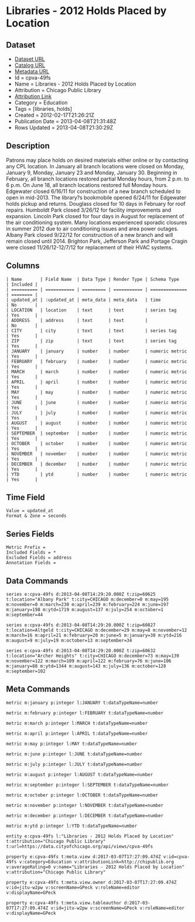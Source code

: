 # Libraries - 2012 Holds Placed by Location

## Dataset

* [Dataset URL](https://data.cityofchicago.org/api/views/cpva-49fs/rows.json?max_rows=100)
* [Catalog URL](https://catalog.data.gov/dataset/libraries-2012-holds-placed-by-location-7fc19)
* [Metadata URL](https://data.cityofchicago.org/api/views/cpva-49fs)
* Id = cpva-49fs
* Name = Libraries - 2012 Holds Placed by Location
* Attribution = Chicago Public Library
* [Attribution Link](http://chipublib.org)
* Category = Education
* Tags = [libraries, holds]
* Created = 2012-02-17T21:26:21Z
* Publication Date = 2013-04-08T21:31:48Z
* Rows Updated = 2013-04-08T21:30:29Z

## Description

Patrons may place holds on desired materials either online or by contacting any CPL location.  In January all branch locations were closed on Monday, January 9, Monday, January 23 and Monday, January 30. Beginning in February, all branch locations restored partial Monday hours, from 2 p.m. to 6 p.m. On June 18, all branch locations restored full Monday hours. Edgewater closed 6/16/11 for construction of a new branch scheduled to open in mid-2013. The library?s bookmobile opened 6/24/11 for Edgewater holds pickup and returns. Douglass closed for 10 days in February for roof repairs. Humboldt Park closed 3/26/12 for facility improvements and expansion. Lincoln Park closed for four days in August for replacement of the air conditioning system. Many locations experienced sporadic closures in summer 2012 due to air conditioning issues and area power outages. Albany Park closed 9/22/12 for construction of a new branch and will remain closed until 2014. Brighton Park, Jefferson Park and Portage Cragin were closed 11/26/12-12/7/12 for replacement of their HVAC systems.

## Columns

```ls
| Name       | Field Name  | Data Type | Render Type | Schema Type    | Included | 
| ========== | =========== | ========= | =========== | ============== | ======== | 
| updated_at | :updated_at | meta_data | meta_data   | time           | No       | 
| LOCATION   | location    | text      | text        | series tag     | Yes      | 
| ADDRESS    | address     | text      | text        |                | No       | 
| CITY       | city        | text      | text        | series tag     | Yes      | 
| ZIP        | zip         | text      | text        | series tag     | Yes      | 
| JANUARY    | january     | number    | number      | numeric metric | Yes      | 
| FEBRUARY   | february    | number    | number      | numeric metric | Yes      | 
| MARCH      | march       | number    | number      | numeric metric | Yes      | 
| APRIL      | april       | number    | number      | numeric metric | Yes      | 
| MAY        | may         | number    | number      | numeric metric | Yes      | 
| JUNE       | june        | number    | number      | numeric metric | Yes      | 
| JULY       | july        | number    | number      | numeric metric | Yes      | 
| AUGUST     | august      | number    | number      | numeric metric | Yes      | 
| SEPTEMBER  | september   | number    | number      | numeric metric | Yes      | 
| OCTOBER    | october     | number    | number      | numeric metric | Yes      | 
| NOVEMBER   | november    | number    | number      | numeric metric | Yes      | 
| DECEMBER   | december    | number    | number      | numeric metric | Yes      | 
| YTD        | ytd         | number    | number      | numeric metric | Yes      | 
```

## Time Field

```ls
Value = updated_at
Format & Zone = seconds
```

## Series Fields

```ls
Metric Prefix = 
Included Fields = *
Excluded Fields = address
Annotation Fields = 
```

## Data Commands

```ls
series e:cpva-49fs d:2013-04-08T14:29:20.000Z t:zip=60625 t:location="Albany Park" t:city=CHICAGO m:december=0 m:may=195 m:november=0 m:march=230 m:april=239 m:february=224 m:june=197 m:january=198 m:ytd=1719 m:august=137 m:july=254 m:october=1 m:september=44

series e:cpva-49fs d:2013-04-08T14:29:20.000Z t:zip=60827 t:location=Altgeld t:city=CHICAGO m:december=29 m:may=8 m:november=12 m:march=16 m:april=21 m:february=20 m:june=5 m:january=30 m:ytd=216 m:august=9 m:july=19 m:october=13 m:september=34

series e:cpva-49fs d:2013-04-08T14:29:20.000Z t:zip=60632 t:location="Archer Heights" t:city=CHICAGO m:december=73 m:may=139 m:november=122 m:march=109 m:april=122 m:february=76 m:june=106 m:january=88 m:ytd=1344 m:august=143 m:july=136 m:october=128 m:september=102
```

## Meta Commands

```ls
metric m:january p:integer l:JANUARY t:dataTypeName=number

metric m:february p:integer l:FEBRUARY t:dataTypeName=number

metric m:march p:integer l:MARCH t:dataTypeName=number

metric m:april p:integer l:APRIL t:dataTypeName=number

metric m:may p:integer l:MAY t:dataTypeName=number

metric m:june p:integer l:JUNE t:dataTypeName=number

metric m:july p:integer l:JULY t:dataTypeName=number

metric m:august p:integer l:AUGUST t:dataTypeName=number

metric m:september p:integer l:SEPTEMBER t:dataTypeName=number

metric m:october p:integer l:OCTOBER t:dataTypeName=number

metric m:november p:integer l:NOVEMBER t:dataTypeName=number

metric m:december p:integer l:DECEMBER t:dataTypeName=number

metric m:ytd p:integer l:YTD t:dataTypeName=number

entity e:cpva-49fs l:"Libraries - 2012 Holds Placed by Location" t:attribution="Chicago Public Library" t:url=https://data.cityofchicago.org/api/views/cpva-49fs

property e:cpva-49fs t:meta.view d:2017-03-07T17:27:09.474Z v:id=cpva-49fs v:category=Education v:attributionLink=http://chipublib.org v:averageRating=0 v:name="Libraries - 2012 Holds Placed by Location" v:attribution="Chicago Public Library"

property e:cpva-49fs t:meta.view.owner d:2017-03-07T17:27:09.474Z v:id=jitu-w2pw v:screenName=GPeck v:roleName=editor v:displayName=GPeck

property e:cpva-49fs t:meta.view.tableauthor d:2017-03-07T17:27:09.474Z v:id=jitu-w2pw v:screenName=GPeck v:roleName=editor v:displayName=GPeck
```